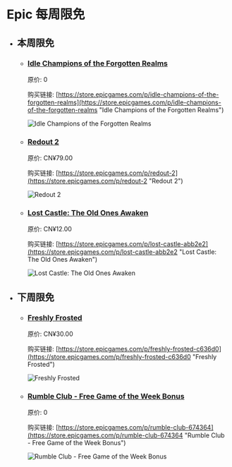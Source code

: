 # Epic 每周限免

- ## 本周限免


  - ### [Idle Champions of the Forgotten Realms](https://store.epicgames.com/p/idle-champions-of-the-forgotten-realms "Idle Champions of the Forgotten Realms")

    原价: 0

    购买链接: [https://store.epicgames.com/p/idle-champions-of-the-forgotten-realms](https://store.epicgames.com/p/idle-champions-of-the-forgotten-realms "Idle Champions of the Forgotten Realms")

    ![Idle Champions of the Forgotten Realms](https://cdn1.epicgames.com/offer/7e508f543b05465abe3a935960eb70ac/EpicPromo_May2024_2560x1440FINALENG_2560x1440-bf7bdca100f00221c8e17dab3dcd392b)


  - ### [Redout 2](https://store.epicgames.com/p/redout-2 "Redout 2")

    原价: CN¥79.00

    购买链接: [https://store.epicgames.com/p/redout-2](https://store.epicgames.com/p/redout-2 "Redout 2")

    ![Redout 2](https://cdn1.epicgames.com/offer/05ae696a3c5f49af91a7433547460c21/EGS_Redout2_34BigThings_S1_2560x1440-15165db53ba987f704968f8c3e4c0f0b)


  - ### [Lost Castle: The Old Ones Awaken](https://store.epicgames.com/p/lost-castle-abb2e2 "Lost Castle: The Old Ones Awaken")

    原价: CN¥12.00

    购买链接: [https://store.epicgames.com/p/lost-castle-abb2e2](https://store.epicgames.com/p/lost-castle-abb2e2 "Lost Castle: The Old Ones Awaken")

    ![Lost Castle: The Old Ones Awaken](https://cdn1.epicgames.com/spt-assets/a6d76157ad884f2c9aa470b30da9e2ff/lost-castle-r390n.png)


- ## 下周限免


  - ### [Freshly Frosted](https://store.epicgames.com/p/freshly-frosted-c636d0 "Freshly Frosted")

    原价: CN¥30.00

    购买链接: [https://store.epicgames.com/p/freshly-frosted-c636d0](https://store.epicgames.com/p/freshly-frosted-c636d0 "Freshly Frosted")

    ![Freshly Frosted](https://cdn1.epicgames.com/spt-assets/8856ac3296214cc086bc101382ee8ffa/freshly-frosted-offer-1tpl2.jpg)


  - ### [Rumble Club - Free Game of the Week Bonus](https://store.epicgames.com/p/rumble-club-674364 "Rumble Club - Free Game of the Week Bonus")

    原价: 0

    购买链接: [https://store.epicgames.com/p/rumble-club-674364](https://store.epicgames.com/p/rumble-club-674364 "Rumble Club - Free Game of the Week Bonus")

    ![Rumble Club - Free Game of the Week Bonus](https://cdn1.epicgames.com/spt-assets/dcc6ac462e384ff1a3b388fe7be5d51c/rumble-club-nrfyr.png)

